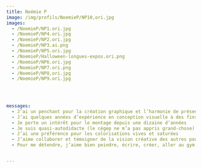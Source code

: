 ```yaml
---
title: Noémie P
image: /img/profils/NoemieP/NP10,ori.jpg
images:
  - /NoemieP/NP1.ori.jpg
  - /NoemieP/NP4.ori.jpg
  - /NoemieP/NP2.ori.jpg
  - /NoemieP/NP3.ai.png
  - /NoemieP/NP5.ori.jpg
  - /NoemieP/Halloween-longues-expos.ori.png
  - /NoemieP/NP6.ori.jpg
  - /NoemieP/NP7.ori.png
  - /NoemieP/NP8,ori.jpg
  - /NoemieP/NP9.ori.jpg
     

 

messages:
  - J’ai un penchant pour la création graphique et l’harmonie de présentation
  - J’ai quelques années d’expérience en conception visuelle à des fins marketing
  - Je porte un intérêt pour le montage depuis une dizaine d’années
  - Je suis quasi-autodidacte (le cégep ne m’a pas appris grand-chose)
  - J’ai une préférence pour les colorisations vives et saturées
  - J’aime collaborer et témoigner de la vision créative des autres pour bâtir des projets riches
  - Pour me détendre, j’aime bien peindre, écrire, créer, aller au gym, cuisiner ou flatter mon chat Mitaine


---
```

